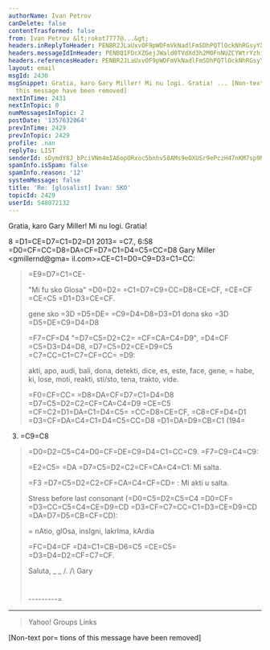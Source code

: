 ```yaml
---
authorName: Ivan Petrov
canDelete: false
contentTrasformed: false
from: Ivan Petrov &lt;rokot7777@...&gt;
headers.inReplyToHeader: PENBR2JLaUxvOF9pWDFmVkNadlFmSDhPQTlOckNhRGsyYXo1RUNtZng9ckF5TWpuZlFrZ0BtYWlsLmdtYWlsLmNvbT4=
headers.messageIdInHeader: PENBQ1FDcXZGejJWald0TVdXd3h2M0FnNUZCYWtrYzhieTNkbXpLOTJQbTNaYVFMK3dmZ0BtYWlsLmdtYWlsLmNvbT4=
headers.referencesHeader: PENBR2JLaUxvOF9pWDFmVkNadlFmSDhPQTlOckNhRGsyYXo1RUNtZng9ckF5TWpuZlFrZ0BtYWlsLmdtYWlsLmNvbT4=
layout: email
msgId: 2430
msgSnippet: Gratia, karo Gary Miller! Mi nu logi. Gratia! ... [Non-text portions of
  this message have been removed]
nextInTime: 2431
nextInTopic: 0
numMessagesInTopic: 2
postDate: '1357632064'
prevInTime: 2429
prevInTopic: 2429
profile: .nan
replyTo: LIST
senderId: sDymdY8J_bPciVNm4mIA6opORxoc5bnhv58AMs9eOXUSr9ePczH47nKM7sp9NVI9fpkwR6dj45nsGqNBLiPCqaq7x6li5FZ4
spamInfo.isSpam: false
spamInfo.reason: '12'
systemMessage: false
title: 'Re: [glosalist] Ivan: SKO'
topicId: 2429
userId: 548072132
---
```


Gratia, karo Gary Miller!
Mi nu logi. Gratia!




8 =D1=CE=D7=C1=D2=D1 2013=
 =C7., 6:58 =D0=CF=CC=D8=DA=CF=D7=C1=D4=C5=CC=D8 Gary Miller <gmillernd@gma=
il.com>=CE=C1=D0=C9=D3=C1=CC:

> =E9=D7=C1=CE-
>
> "Mi fu sko Glosa" =D0=D2=
=C1=D7=C9=CC=D8=CE=CF, =CE=CF =CE=C5 =D1=D3=CE=CF.
>
> gene sko =3D =D5=DE=
=C9=D4=D8=D3=D1
> dona sko =3D =D5=DE=C9=D4=D8
>
> =F7=CF=D4 "=D7=C5=D2=C2=
=CF=CA=C4=D9", =D4=CF =C5=D3=D4=D8, =D7=C5=D2=CE=D9=C5 =C7=CC=C1=C7=CF=CC=
=D9:
>
> akti, apo, audi, bali, dona, detekti, dice, es, este, face, gene,
=
> habe, ki, lose, moti, reakti, sti/sto, tena, trakto, vide.
>
> =F0=CF=CC=
=D8=DA=CF=D7=C1=D4=D8 =D7=C5=D2=C2=CF=CA=C4=D9 =CE=C5 =CF=C2=D1=DA=C1=D4=C5=
=CC=D8=CE=CF, =C8=CF=D4=D1 =D3=CF=DA=C4=C1=D4=C5=CC=D8 =D1=DA=D9=CB=C1 (194=
3) =C9=C8
> =D0=D2=C5=C4=D0=CF=DE=C9=D4=C1=CC=C9. =F7=C9=C4=C9:
>
> =E2=C5=
=DA =D7=C5=D2=C2=CF=CA=C4=C1: Mi salta.
>
> =F3 =D7=C5=D2=C2=CF=CA=C4=CF=CD=
: Mi akti u salta.
>
> Stress before last consonant (=D0=C5=D2=C5=C4 =D0=CF=
=D3=CC=C5=C4=CE=D9=CD =D3=CF=C7=CC=C1=D3=CE=D9=CD =DA=D7=D5=CB=CF=CD):
>
> =
nAtio, glOsa, insIgni, lakrIma, kArdia
>
> =FC=D4=CF =D4=C1=CB=D6=C5 =CE=C5=
 =D3=D4=D2=CF=C7=CF.
>
> Saluta,
> _ _
> /.
> /\   Gary
> #
>
>
> ---------=
---------------------------
>
> Yahoo! Groups Links
>
>
>
>


[Non-text por=
tions of this message have been removed]


